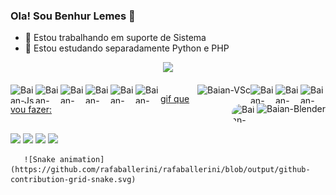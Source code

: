### Ola! Sou Benhur Lemes 👋

- 🔭 Estou trabalhando em suporte de Sistema
- 🌱 Estou estudando separadamente Python e PHP

<div align="center">
  <a href ="https://github.com/BenhurLemes">
  <img height="180em" src="https://github-readme-stats.vercel.app/api?username=BenhurLemes&show_icons=true&theme=github_dark&include_all_commits=true&count_private=true"/>
</div>
  
<div style="display" : inline_block><br>
  <img alt="Baian-Js" align="left" height="30" width="40" src="https://cdn.jsdelivr.net/gh/devicons/devicon/icons/javascript/javascript-original.svg">
  <img alt="Baian-PHP" align="left" height="30" width="40" src="https://cdn.jsdelivr.net/gh/devicons/devicon/icons/php/php-original.svg">
  <img alt="Baian-HTML" align="left" height="30" width="40" src="https://cdn.jsdelivr.net/gh/devicons/devicon/icons/html5/html5-original.svg">
  <img alt="Baian-CSS" align="left" height="30" width="40" src="https://cdn.jsdelivr.net/gh/devicons/devicon/icons/css3/css3-original.svg">
  <img alt="Baian-C#" align="left" height="30" width="40" src="https://cdn.jsdelivr.net/gh/devicons/devicon/icons/csharp/csharp-original.svg">
  <img alt="Baian-Python" align="left" height="30" width="40" src="https://cdn.jsdelivr.net/gh/devicons/devicon/icons/python/python-original.svg">

  <img alt="Baian-Gimp" align="right" height="30" width="40" src="https://cdn.jsdelivr.net/gh/devicons/devicon/icons/gimp/gimp-original.svg">
  <img alt="Baian-Unity" align="right" height="30" width="40" src="https://cdn.jsdelivr.net/gh/devicons/devicon/icons/unity/unity-original.svg">
  <img alt="Baian-Davinci" align="right" height="30" width="40" src="https://upload.wikimedia.org/wikipedia/commons/9/90/DaVinci_Resolve_17_logo.svg">
  <img alt="Baian-VSc" align="right" height="30" widht="40" src="https://cdn.jsdelivr.net/gh/devicons/devicon/icons/vscode/vscode-original.svg">
  <img alt="Baian-Blender" align="right" height="30" widht="40" src="https://cdn.jsdelivr.net/gh/devicons/devicon/icons/blender/blender-original.svg">
   
   gif que vou fazer:
  <img alt="Baian-pic" align="right" height="30" width="40" height="150" style="border-radius:50px;" src="">
</div>

##

<div>
 <a href="https://www.linkedin.com/in/benhur-lemes-da-silva-664963255/" target="_blank"><img height="30" widht="40" src="https://cdn.jsdelivr.net/gh/devicons/devicon/icons/linkedin/linkedin-original.svg" target="_blank"></a>
 <a href="https://www.instagram.com/baian_yo/" target="_blank"><img height="30" widht="40" src="https://www.svgrepo.com/show/303145/instagram-2-1-logo.svg" target="_blank"></a>
 <a href="https://twitter.com/BaianKun?t=Hmh3DZt3_uoKoIrZHtNSUg&s=08" target="_blank"><img height="30" widht="40" src="https://www.svgrepo.com/show/303115/twitter-3-logo.svg" target="_blank"></a>
 <a href="mailto:benhurlemes1@gmail.com"><img height="30" widht="40" src="https://upload.wikimedia.org/wikipedia/commons/7/7e/Gmail_icon_%282020%29.svg" target="_blank"></a>

       ![Snake animation](https://github.com/rafaballerini/rafaballerini/blob/output/github-contribution-grid-snake.svg)

</div>

